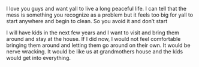 I love you guys and want yall to live a long peaceful life. I can tell that the mess is something you recognize as a problem but it feels too big for yall to start anywhere and begin to clean. So you avoid it and don’t start

I will have kids in the next few years and I want to visit and bring them around and stay at the house. If I did now, I would not feel comfortable bringing them around and letting them go around on their own. It would be nerve wracking. It would be like us at grandmothers house and the kids would get into everything. 

